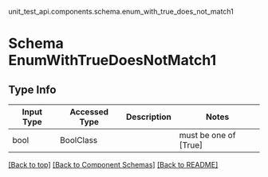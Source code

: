 unit_test_api.components.schema.enum_with_true_does_not_match1
# Schema EnumWithTrueDoesNotMatch1

## Type Info
Input Type | Accessed Type | Description | Notes
------------ | ------------- | ------------- | -------------
bool | BoolClass |  | must be one of [True]

[[Back to top]](#top) [[Back to Component Schemas]](../../../README.md#Component-Schemas) [[Back to README]](../../../README.md)
